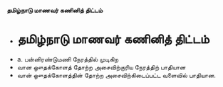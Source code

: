 **தமிழ்நாடு மாணவர் கணினித் திட்டம்**
- # தமிழ்நாடு மாணவர் கணினித் திட்டம்
- a. பன்னிரண்டுமணி நேரத்தில் முடிகிற
- வான ஔதக்கோளத் தோற்ற அசைவிற்குரிய நேரத்திற் பாதியான
- வான் ஔதக்கோளத்தின் தோற்ற அசைவிற்கிடைப்பட்ட வளைவில் பாதியான.

